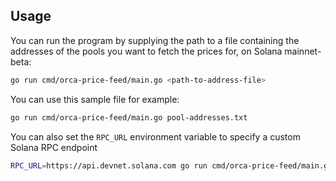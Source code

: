 ## Usage

You can run the program by supplying the path to a file containing the
addresses of the pools you want to fetch the prices for, on Solana mainnet-beta:
```sh
go run cmd/orca-price-feed/main.go <path-to-address-file>
```

You can use this sample file for example:
```sh
go run cmd/orca-price-feed/main.go pool-addresses.txt
```

You can also set the `RPC_URL` environment variable to specify a custom Solana RPC endpoint
```sh
RPC_URL=https://api.devnet.solana.com go run cmd/orca-price-feed/main.go <path-to-address-file>
```
